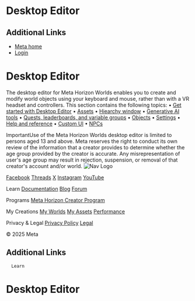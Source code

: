 # Desktop Editor

## Additional Links
- [Meta home](https://developers.meta.com/horizon-worlds/)
- [Login](https://developers.meta.com/login/?redirect_uri=https%3A%2F%2Fdevelopers.meta.com%2Fhorizon-worlds%2Flearn%2Fdocumentation%2Fdesktop-editor%2Fdesktop-editor%2F)

# Desktop Editor

 The desktop editor for Meta Horizon Worlds enables you to create and modify
world objects using your keyboard and mouse, rather than with a VR headset and
controllers. This section contains the following topics:
• [Get started with Desktop Editor](https://developers.meta.com/horizon-worlds/learn/documentation/desktop-editor/getting-started/)
• [Assets](https://developers.meta.com/horizon-worlds/learn/documentation/desktop-editor/assets/)
• [Hiearchy window](https://developers.meta.com/horizon-worlds/learn/documentation/desktop-editor/hierarchy-window/)
• [Generative AI tools](https://developers.meta.com/horizon-worlds/learn/documentation/desktop-editor/generative-ai-creation-tools/)
• [Quests, leaderboards, and variable groups](https://developers.meta.com/horizon-worlds/learn/documentation/desktop-editor/quests-leaderboards-and-variable-groups/quests-leaderboards-and-variable-groups)
• [Objects](https://developers.meta.com/horizon-worlds/learn/documentation/desktop-editor/objects/)
• [Settings](https://developers.meta.com/horizon-worlds/learn/documentation/desktop-editor/settings-modifications/)
• [Help and reference](https://developers.meta.com/horizon-worlds/learn/documentation/desktop-editor/help-and-reference/)
• [Custom UI](https://developers.meta.com/horizon-worlds/learn/documentation/desktop-editor/custom-ui/)
• [NPCs](https://developers.meta.com/horizon-worlds/learn/documentation/desktop-editor/npcs/)

 ImportantUse of the Meta Horizon Worlds desktop editor is limited to persons aged 13 and
above. Meta reserves the right to conduct its own review of the information that
a creator provides to determine whether the age group provided by the creator
is accurate. Any misrepresentation of user's age group may result in rejection,
suspension, or removal of that creator's account and/or world.    ![Nav Logo](https://static.xx.fbcdn.net/rsrc.php/yE/r/3SoBlk8EqOQ.svg)


[Facebook](https://www.facebook.com/MetaHorizon/)
[Threads](https://www.threads.com/@metahorizon)
[X](https://x.com/MetaHorizon/)
[Instagram](https://www.instagram.com/metahorizon/)
[YouTube](https://www.youtube.com/@MetaQuestVR)

 Learn
[Documentation](https://developers.meta.com/horizon-worlds/learn/documentation/)
[Blog](https://developers.meta.com/horizon/blog/)
[Forum](https://communityforums.atmeta.com/t5/Creator-Forum/ct-p/Meta_Horizon_Creator_Forums)

 Programs
[Meta Horizon Creator Program](https://developers.meta.com/horizon-worlds/programs/)

 My Creations
[My Worlds](https://horizon.meta.com/creator/worlds_all/?utm_source=horizon_worlds_creator)
[My Assets](https://horizon.meta.com/creator/assets/?utm_source=horizon_worlds_creator)
[Performance](https://horizon.meta.com/creator/performance/traces/?utm_source=horizon_worlds_creator)

 Privacy & Legal
[Privacy Policy](https://www.meta.com/legal/privacy-policy/)
[Legal](https://www.meta.com/legal/supplemental-terms-of-service/)

 © 2025 Meta

## Additional Links
      Learn
# Desktop Editor
